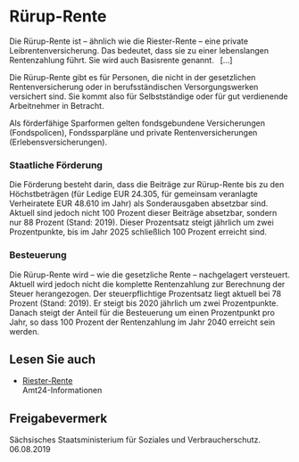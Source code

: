 # Rürup-Rente

Die Rürup-Rente ist – ähnlich wie die Riester-Rente – eine private Leibrentenversicherung. Das bedeutet, dass sie zu einer lebenslangen Rentenzahlung führt. Sie wird auch Basisrente genannt.  [...]

Die Rürup-Rente gibt es für Personen, die nicht in der gesetzlichen Rentenversicherung oder in berufsständischen Versorgungswerken versichert sind. Sie kommt also für Selbstständige oder für gut verdienende Arbeitnehmer in Betracht.

Als förderfähige Sparformen gelten fondsgebundene Versicherungen (Fondspolicen), Fondssparpläne und private Rentenversicherungen (Erlebensversicherungen).

### Staatliche Förderung

Die Förderung besteht darin, dass die Beiträge zur Rürup-Rente bis zu den Höchstbeträgen (für Ledige EUR 24.305, für gemeinsam veranlagte Verheiratete EUR 48.610 im Jahr) als Sonderausgaben absetzbar sind. Aktuell sind jedoch nicht 100 Prozent dieser Beiträge absetzbar, sondern nur 88 Prozent (Stand: 2019). Dieser Prozentsatz steigt jährlich um zwei Prozentpunkte, bis im Jahr 2025 schließlich 100 Prozent erreicht sind.

### Besteuerung

Die Rürup-Rente wird – wie die gesetzliche Rente – nachgelagert versteuert. Aktuell wird jedoch nicht die komplette Rentenzahlung zur Berechnung der Steuer herangezogen. Der steuerpflichtige Prozentsatz liegt aktuell bei 78 Prozent (Stand: 2019). Er steigt bis 2020 jährlich um zwei Prozentpunkte. Danach steigt der Anteil für die Besteuerung um einen Prozentpunkt pro Jahr, so dass 100 Prozent der Rentenzahlung im Jahr 2040 erreicht sein werden.

## Lesen Sie auch

* [Riester-Rente](https://amt24dev.sachsen.de/zufi/lebenslagen/5000389)  
  Amt24-Informationen

## Freigabevermerk

Sächsisches Staatsministerium für Soziales und Verbraucherschutz. 06.08.2019
